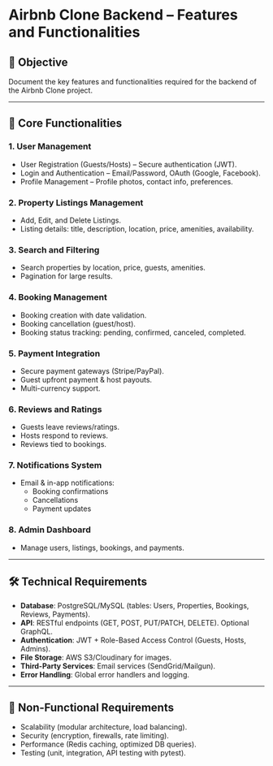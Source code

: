 # Airbnb Clone Backend – Features and Functionalities

## 🎯 Objective
Document the key features and functionalities required for the backend of the Airbnb Clone project.

---

## 🔑 Core Functionalities

### 1. User Management
- User Registration (Guests/Hosts) – Secure authentication (JWT).
- Login and Authentication – Email/Password, OAuth (Google, Facebook).
- Profile Management – Profile photos, contact info, preferences.

### 2. Property Listings Management
- Add, Edit, and Delete Listings.
- Listing details: title, description, location, price, amenities, availability.

### 3. Search and Filtering
- Search properties by location, price, guests, amenities.
- Pagination for large results.

### 4. Booking Management
- Booking creation with date validation.
- Booking cancellation (guest/host).
- Booking status tracking: pending, confirmed, canceled, completed.

### 5. Payment Integration
- Secure payment gateways (Stripe/PayPal).
- Guest upfront payment & host payouts.
- Multi-currency support.

### 6. Reviews and Ratings
- Guests leave reviews/ratings.
- Hosts respond to reviews.
- Reviews tied to bookings.

### 7. Notifications System
- Email & in-app notifications:
  - Booking confirmations
  - Cancellations
  - Payment updates

### 8. Admin Dashboard
- Manage users, listings, bookings, and payments.

---

## 🛠️ Technical Requirements

- **Database**: PostgreSQL/MySQL (tables: Users, Properties, Bookings, Reviews, Payments).
- **API**: RESTful endpoints (GET, POST, PUT/PATCH, DELETE). Optional GraphQL.
- **Authentication**: JWT + Role-Based Access Control (Guests, Hosts, Admins).
- **File Storage**: AWS S3/Cloudinary for images.
- **Third-Party Services**: Email services (SendGrid/Mailgun).
- **Error Handling**: Global error handlers and logging.

---

## 🚀 Non-Functional Requirements
- Scalability (modular architecture, load balancing).
- Security (encryption, firewalls, rate limiting).
- Performance (Redis caching, optimized DB queries).
- Testing (unit, integration, API testing with pytest).


